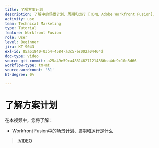 ```yaml
---
title: 了解方案计划
description: 了解中的场景计划、周期和运行 [!DNL Adobe Workfront Fusion].
activity: use
team: Technical Marketing
type: Tutorial
feature: Workfront Fusion
role: User
level: Beginner
jira: KT-9043
exl-id: 85a51840-03b4-4584-a3c5-e2002a04464d
doc-type: video
source-git-commit: a25a49e59ca483246271214886ea4dc9c10e8d66
workflow-type: tm+mt
source-wordcount: '31'
ht-degree: 0%

---
```


# 了解方案计划

在本视频中，您将了解：

* Workfront Fusion中的场景计划、周期和运行是什么

>[!VIDEO](https://video.tv.adobe.com/v/335284/?quality=12&learn=on)
